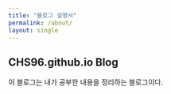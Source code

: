 ```yaml
---
title: "블로그 설명서"
permalink: /about/
layout: single
---
```


## CHS96.github.io Blog

이 블로그는 내가 공부한 내용을 정리하는 블로그이다.